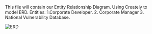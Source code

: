 This file will contain our Entity Relationship Diagram.
Using Creately to model ERD. 
Entities:
1.Corporate Developer. 
2. Corporate Manager
3. National Vulnerability Database. 


![ERD](https://cloud.githubusercontent.com/assets/14810350/10950817/69ee6f56-82ff-11e5-9439-20106e2a86dc.PNG)
